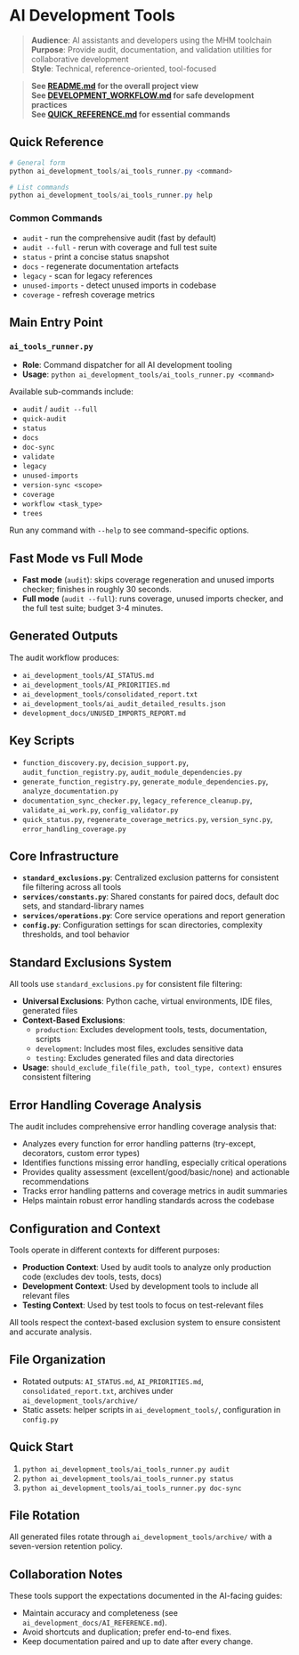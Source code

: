 # AI Development Tools

> **Audience**: AI assistants and developers using the MHM toolchain  
> **Purpose**: Provide audit, documentation, and validation utilities for collaborative development  
> **Style**: Technical, reference-oriented, tool-focused

> **See [README.md](../README.md) for the overall project view**  
> **See [DEVELOPMENT_WORKFLOW.md](../DEVELOPMENT_WORKFLOW.md) for safe development practices**  
> **See [QUICK_REFERENCE.md](../QUICK_REFERENCE.md) for essential commands**

## Quick Reference
```powershell
# General form
python ai_development_tools/ai_tools_runner.py <command>

# List commands
python ai_development_tools/ai_tools_runner.py help
```

### Common Commands
- `audit` - run the comprehensive audit (fast by default)
- `audit --full` - rerun with coverage and full test suite
- `status` - print a concise status snapshot
- `docs` - regenerate documentation artefacts
- `legacy` - scan for legacy references
- `unused-imports` - detect unused imports in codebase
- `coverage` - refresh coverage metrics

## Main Entry Point
### `ai_tools_runner.py`
- **Role**: Command dispatcher for all AI development tooling
- **Usage**: `python ai_development_tools/ai_tools_runner.py <command>`

Available sub-commands include:
- `audit` / `audit --full`
- `quick-audit`
- `status`
- `docs`
- `doc-sync`
- `validate`
- `legacy`
- `unused-imports`
- `version-sync <scope>`
- `coverage`
- `workflow <task_type>`
- `trees`

Run any command with `--help` to see command-specific options.

## Fast Mode vs Full Mode
- **Fast mode** (`audit`): skips coverage regeneration and unused imports checker; finishes in roughly 30 seconds.
- **Full mode** (`audit --full`): runs coverage, unused imports checker, and the full test suite; budget 3-4 minutes.

## Generated Outputs
The audit workflow produces:
- `ai_development_tools/AI_STATUS.md`
- `ai_development_tools/AI_PRIORITIES.md`
- `ai_development_tools/consolidated_report.txt`
- `ai_development_tools/ai_audit_detailed_results.json`
- `development_docs/UNUSED_IMPORTS_REPORT.md`

## Key Scripts
- `function_discovery.py`, `decision_support.py`, `audit_function_registry.py`, `audit_module_dependencies.py`
- `generate_function_registry.py`, `generate_module_dependencies.py`, `analyze_documentation.py`
- `documentation_sync_checker.py`, `legacy_reference_cleanup.py`, `validate_ai_work.py`, `config_validator.py`
- `quick_status.py`, `regenerate_coverage_metrics.py`, `version_sync.py`, `error_handling_coverage.py`

## Core Infrastructure
- **`standard_exclusions.py`**: Centralized exclusion patterns for consistent file filtering across all tools
- **`services/constants.py`**: Shared constants for paired docs, default doc sets, and standard-library names
- **`services/operations.py`**: Core service operations and report generation
- **`config.py`**: Configuration settings for scan directories, complexity thresholds, and tool behavior

## Standard Exclusions System
All tools use `standard_exclusions.py` for consistent file filtering:
- **Universal Exclusions**: Python cache, virtual environments, IDE files, generated files
- **Context-Based Exclusions**: 
  - `production`: Excludes development tools, tests, documentation, scripts
  - `development`: Includes most files, excludes sensitive data
  - `testing`: Excludes generated files and data directories
- **Usage**: `should_exclude_file(file_path, tool_type, context)` ensures consistent filtering

## Error Handling Coverage Analysis
The audit includes comprehensive error handling coverage analysis that:
- Analyzes every function for error handling patterns (try-except, decorators, custom error types)
- Identifies functions missing error handling, especially critical operations
- Provides quality assessment (excellent/good/basic/none) and actionable recommendations
- Tracks error handling patterns and coverage metrics in audit summaries
- Helps maintain robust error handling standards across the codebase

## Configuration and Context
Tools operate in different contexts for different purposes:
- **Production Context**: Used by audit tools to analyze only production code (excludes dev tools, tests, docs)
- **Development Context**: Used by development tools to include all relevant files
- **Testing Context**: Used by test tools to focus on test-relevant files

All tools respect the context-based exclusion system to ensure consistent and accurate analysis.

## File Organization
- Rotated outputs: `AI_STATUS.md`, `AI_PRIORITIES.md`, `consolidated_report.txt`, archives under `ai_development_tools/archive/`
- Static assets: helper scripts in `ai_development_tools/`, configuration in `config.py`

## Quick Start
1. `python ai_development_tools/ai_tools_runner.py audit`
2. `python ai_development_tools/ai_tools_runner.py status`
3. `python ai_development_tools/ai_tools_runner.py doc-sync`

## File Rotation
All generated files rotate through `ai_development_tools/archive/` with a seven-version retention policy.

## Collaboration Notes
These tools support the expectations documented in the AI-facing guides:
- Maintain accuracy and completeness (see `ai_development_docs/AI_REFERENCE.md`).
- Avoid shortcuts and duplication; prefer end-to-end fixes.
- Keep documentation paired and up to date after every change.
